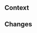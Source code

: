## Context

<!-- Why is this PR necessary? If available, include links to a GitHub issue or other relevant documentation. -->

## Changes

<!-- What changes have you made? Anything else we should keep in mind? -->
